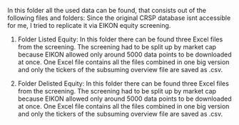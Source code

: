 In this folder all the used data can be found, that consists out of the following files and folders:
Since the original CRSP database isnt accessible for me, I tried to replicate it via EIKON equity screening.
1) Folder Listed Equity: 
In this folder there can be found three Excel files from the screening. The screening had to be split up by market cap because EIKON allowed only around                       5000 data points to be downloaded at once. One Excel file contains all the files combined in one big version and only the tickers of the subsuming overview file are saved as .csv.

2) Folder Delisted Equity: 
In this folder there can be found three Excel files from the screening. The screening had to be split up by market cap because EIKON allowed only around                       5000 data points to be downloaded at once. One Excel file contains all the files combined in one big version and only the tickers of the subsuming overview file are saved as .csv.

